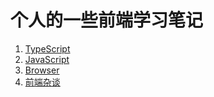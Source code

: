 # 个人的一些前端学习笔记

1. [TypeScript](TypeScript/基础.md)
2. [JavaScript](JavaScript/Javascript简介.md)
3. [Browser](Browser/浏览器组成.md)
4. [前端杂谈](前端杂谈/项目技术选型分析.md)

